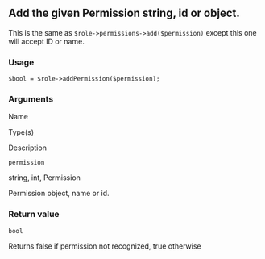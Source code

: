 Add the given Permission string, id or object.
----------------------------------------------

This is the same as `$role->permissions->add($permission)` except this one will accept ID or name.

### Usage

    $bool = $role->addPermission($permission);

### Arguments

Name

Type(s)

Description

`permission`

string, int, Permission

Permission object, name or id.

### Return value

`bool`

Returns false if permission not recognized, true otherwise

